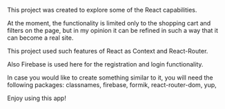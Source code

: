 This project was created to explore some of the React capabilities.

At the moment, the functionality is limited only to the shopping cart and filters on the page, but in my opinion it can be refined in such a way that it can become a real site.

This project used such features of React as Context and React-Router.

Also Firebase is used here for the registration and login functionality.

In case you would like to create something similar to it, you will need the following packages:
    classnames,
    firebase,
    formik,
    react-router-dom,
    yup,

Enjoy using this app!
